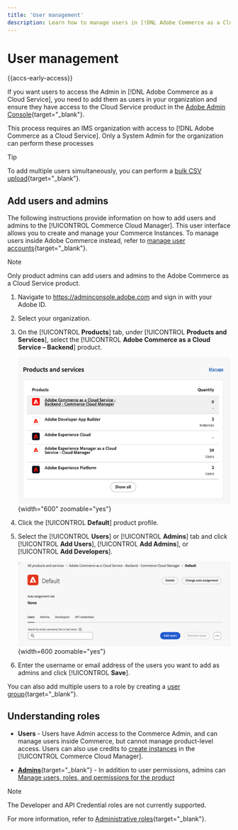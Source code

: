 ```yaml
---
title: 'User management'
description: Learn how to manage users in [!DNL Adobe Commerce as a Cloud Service].
---
```

# User management

{{accs-early-access}}

If you want users to access the Admin in [!DNL Adobe Commerce as a Cloud Service], you need to add them as users in your organization and ensure they have access to the Cloud Service product in the [Adobe Admin Console](https://adminconsole.adobe.com){target="_blank"}.

This process requires an IMS organization with access to [!DNL Adobe Commerce as a Cloud Service]. Only a System Admin for the organization can perform these processes

>[!TIP]
>
>To add multiple users simultaneously, you can perform a [bulk CSV upload](https://helpx.adobe.com/enterprise/using/bulk-upload-users.html){target="_blank"}.

## Add users and admins

The following instructions provide information on how to add users and admins to the [!UICONTROL Commerce Cloud Manager]. This user interface allows you to create and manage your Commerce Instances. To manage users inside Adobe Commerce instead, refer to [manage user accounts](https://experienceleague.adobe.com/en/docs/commerce-admin/systems/user-accounts/permissions-users-all#create-a-user){target="_blank"}.

>[!NOTE]
>
>Only product admins can add users and admins to the Adobe Commerce as a Cloud Service product.

1. Navigate to https://adminconsole.adobe.com and sign in with your Adobe ID.

1. Select your organization.

1. On the [!UICONTROL **Products**] tab, under [!UICONTROL **Products and Services**], select the [!UICONTROL **Adobe Commerce as a Cloud Service – Backend**] product.

    ![select product](./assets/backend.png){width="600" zoomable="yes"}

1. Click the [!UICONTROL **Default**] product profile.

1. Select the [!UICONTROL **Users**] or [!UICONTROL **Admins**] tab and click [!UICONTROL **Add Users**], [!UICONTROL **Add Admins**], or [!UICONTROL **Add Developers**].

    ![tab select](./assets/tab-select.png){width=600 zoomable="yes"}

1. Enter the username or email address of the users you want to add as admins and click [!UICONTROL **Save**].

You can also add multiple users to a role by creating a [user group](https://helpx.adobe.com/enterprise/using/user-groups.html){target="_blank"}.

## Understanding roles

* **Users** - Users have Admin access to the Commerce Admin, and can manage users inside Commerce, but cannot manage product-level access. Users can also use credits to [create instances](./getting-started#create-an-instance) in the [!UICONTROL Commerce Cloud Manager].

* [**Admins**](https://helpx.adobe.com/enterprise/using/admin-roles.html){target="_blank"} - In addition to user permissions, admins can [Manage users, roles, and permissions for the product](#add-users-and-admins)

>[!NOTE]
>
>The Developer and API Credential roles are not currently supported.

For more information, refer to [Administrative roles](https://helpx.adobe.com/enterprise/using/admin-roles.html){target="_blank"}.
